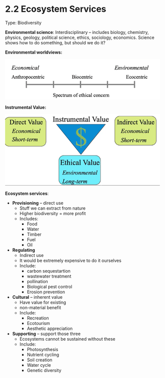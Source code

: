# 2.2 Ecosystem Services

Type: Biodiversity

**Environmental science**: Interdisciplinary – includes biology, chemistry, physics, geology, political science, ethics, sociology, economics. Science shows how to do something, but should we do it?

**Environmental worldviews:**

![assets/2%202%20Ecosystem%20Services%2053441fbe9edc4a13a6dfe68b0dd15829/Screen_Shot_2021-05-16_at_12.52.15_PM.png](../.assets/Screen_Shot_2021-05-16_at_12.52.15_PM.png)

**Instrumental Value:**

![assets/2%202%20Ecosystem%20Services%2053441fbe9edc4a13a6dfe68b0dd15829/Screen_Shot_2021-05-16_at_12.53.24_PM.png](../.assets/Screen_Shot_2021-05-16_at_12.53.24_PM.png)

**Ecosystem services**:

- **Provisioning** – direct use
    - Stuff we can extract from nature
    - Higher biodiversity = more profit
    - Includes:
        - Food
        - Water
        - Timber
        - Fuel
        - Oil
- **Regulating**
    - Indirect use
    - It would be extremely expensive to do it ourselves
    - Include:
        - carbon sequestartion
        - wastewater treatment
        - pollination
        - Biological pest control
        - Erosion prevention
- **Cultural** – inherent value
    - Have value for existing
    - non-material benefit
    - Include:
        - Recreation
        - Ecotourism
        - Aesthetic appreciation
- **Supporting** – support those three
    - Ecosystems cannot be sustained without these
    - Include:
        - Photosynthesis
        - Nutrient cycling
        - Soil creation
        - Water cycle
        - Genetic diversity